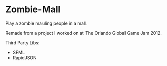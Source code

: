 # Zombie-Mall
Play a zombie mauling people in a mall.

Remade from a project I worked on at The Orlando Global Game Jam 2012.

Third Party Libs:
- SFML
- RapidJSON